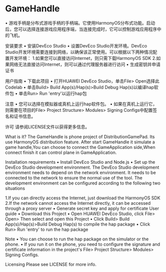 # GameHandle
• 游戏手柄是分布式游戏手柄的手柄端。它使用HarmonyOS分布式功能。启动后，您可以选择连接游戏应用程序端，当连接完成时，它可以控制游戏应用程序中的飞机。

安装要求
• 安装DevEco Studio
• 设置DevEco Studio开发环境。DevEco Studio开发环境需要连接到网络，以确保该正常使用。可以根据以下两种情况配置开发环境：
	1.如果您可以直接访问Internet，则只需下载HarmonyOS SDK
	2.如果网络无法直接访问Internet，则可以通过代理服务器进行访问
• 生成密钥并申请证书

用户指南
• 下载此项目
• 打开HUAWEI DevEco Studio，单击File> Open选择此Codelab
• 单击Build> Build App(s)/Hap(s)>Build Debug Hap(s)以编译hap软件包
• 单击Run> Run 'entry'以运行hap包

注意
• 您可以选择在模拟器或真机上运行hap软件包。
• 如果在真机上运行它，则需要在项目的File> Project Structure> Modules> Signing Configs中配置签名和证书信息。

许可
请参阅LICENSE文件以获得更多信息。

What is it? 
The GameHandle is phone project of DistributionGamePad. Its use HarmonyOS distribution feature.
After start GameHandle it simulate a game handle,You can choose to connect the GameApplication side,When connect finish it can control plane in GameApplication.

Installation requirements • Install DevEco Studio and Node.js • Set up the DevEco Studio development environment.
The DevEco Studio development environment needs to depend on the network environment. It needs to be connected to the network to ensure the normal use of the tool.
The development environment can be configured according to the following two situations

1.If you can directly access the Internet, just download the HarmonyOS SDK
2.If the network cannot access the Internet directly, it can be accessed through a proxy server • Generate secret key and apply for certificate
User guide • Download this Project • Open HUAWEI DevEco Studio, click File> Open> Then select and open this Project • Click Build> Build App(s)/Hap(s)>Build Debug Hap(s) to compile the hap package • Click Run> Run 'entry' to run the hap package

Note • You can choose to run the hap package on the simulator or the phone. • If you run it on the phone, you need to configure the signature and certificate information in the project's File> Project Structure> Modules> Signing Configs.

Licensing Please see LICENSE for more info.